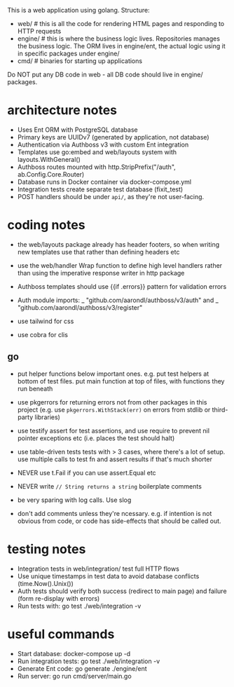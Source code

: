 This is a web application using golang. Structure:
- web/ # this is all the code for rendering HTML pages and responding to HTTP requests
- engine/ # this is where the business logic lives. Repositories manages the business logic. The ORM lives in engine/ent, the actual logic using it in specific packages under engine/
- cmd/ # binaries for starting up applications

Do NOT put any DB code in web - all DB code should live in engine/ packages.

# architecture notes
- Uses Ent ORM with PostgreSQL database
- Primary keys are UUIDv7 (generated by application, not database)
- Authentication via Authboss v3 with custom Ent integration
- Templates use go:embed and web/layouts system with layouts.WithGeneral()
- Authboss routes mounted with http.StripPrefix("/auth", ab.Config.Core.Router)
- Database runs in Docker container via docker-compose.yml
- Integration tests create separate test database (fixit_test)
- POST handlers should be under `api/`, as they're not user-facing.

# coding notes
- the web/layouts package already has header footers, so when writing new templates
  use that rather than defining headers etc
- use the web/handler Wrap function to define high level handlers rather than using the imperative response writer in http package
- Authboss templates should use {{if .errors}} pattern for validation errors
- Auth module imports: _ "github.com/aarondl/authboss/v3/auth" and _ "github.com/aarondl/authboss/v3/register"

- use tailwind for css
- use cobra for clis

## go 
- put helper functions below important ones. e.g. put test helpers at bottom of test files. put main function at top of files, with functions they run beneath
- use pkgerrors for returning errors not from other packages in this project (e.g. use `pkgerrors.WithStack(err)` on errors from stdlib or third-party libraries)
- use testify assert for test assertions, and use require to prevent nil pointer exceptions etc (i.e. places the test should halt)
- use table-driven tests tests with > 3 cases, where there's a lot of setup. use multiple calls to test fn and assert results if that's much shorter
- NEVER use t.Fail if you can use assert.Equal etc
- NEVER write `// String returns a string` boilerplate comments

- be very sparing with log calls. Use slog
- don't add comments unless they're ncessary. e.g. if intention is not obvious from code, or code has side-effects that should be called out.

# testing notes
- Integration tests in web/integration/ test full HTTP flows
- Use unique timestamps in test data to avoid database conflicts (time.Now().Unix())
- Auth tests should verify both success (redirect to main page) and failure (form re-display with errors)
- Run tests with: go test ./web/integration -v

# useful commands
- Start database: docker-compose up -d
- Run integration tests: go test ./web/integration -v
- Generate Ent code: go generate ./engine/ent
- Run server: go run cmd/server/main.go 